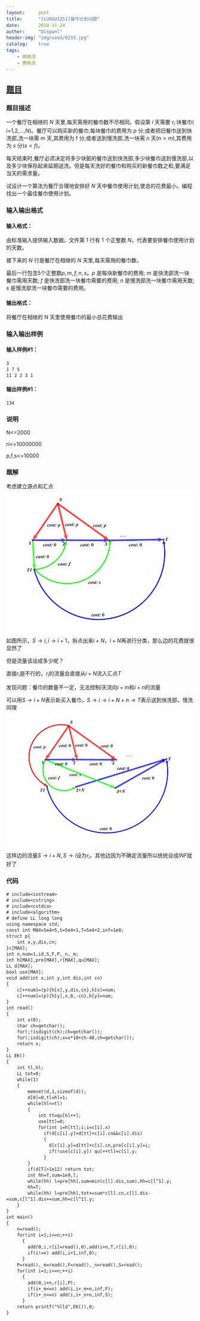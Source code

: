 ```yaml
---
layout:     post
title:      "[LUOGU1251]餐巾计划问题"
date:       2018-11-24
auther:     "Dispwnl"
header-img: "img/used/0233.jpg"
catalog:    true
tags:
    - 网络流
    - 费用流
---
```

## [题目](https://www.luogu.org/problemnew/show/P1251)
### 题目描述
一个餐厅在相继的 $N$ 天里,每天需用的餐巾数不尽相同。假设第 $i$ 天需要 $r_i$ 块餐巾( i=1,2,...,N)。餐厅可以购买新的餐巾,每块餐巾的费用为 $p$ 分;或者把旧餐巾送到快洗部,洗一块需 m 天,其费用为 f 分;或者送到慢洗部,洗一块需 $n$ 天$(n>m)$,其费用为 $s$ 分$(s<f)$。

每天结束时,餐厅必须决定将多少块脏的餐巾送到快洗部,多少块餐巾送到慢洗部,以及多少块保存起来延期送洗。但是每天洗好的餐巾和购买的新餐巾数之和,要满足当天的需求量。

试设计一个算法为餐厅合理地安排好 $N$ 天中餐巾使用计划,使总的花费最小。编程找出一个最佳餐巾使用计划。

### 输入输出格式
#### 输入格式：
由标准输入提供输入数据。文件第 1 行有 1 个正整数 $N$，代表要安排餐巾使用计划的天数。

接下来的 $N$ 行是餐厅在相继的 $N$ 天里,每天需用的餐巾数。

最后一行包含5个正整数$p,m,f,n,s$。$p$ 是每块新餐巾的费用; $m$ 是快洗部洗一块餐巾需用天数; $f$ 是快洗部洗一块餐巾需要的费用; $n$ 是慢洗部洗一块餐巾需用天数; $s$ 是慢洗部洗一块餐巾需要的费用。

#### 输出格式：
将餐厅在相继的 N 天里使用餐巾的最小总花费输出

### 输入输出样例
#### 输入样例#1： 
```
3
1 7 5 
11 2 2 3 1
```
#### 输出样例#1： 
```
134
```
### 说明
N<=2000

ri<=10000000

p,f,s<=10000

### 题解

考虑建立源点和汇点
![](/img/study/cost1.png)
如图所示，$S\rightarrow i,i\rightarrow i+1$，拆点出来$i+N$，$i+N$再进行分类，那么边的花费就很显然了

但是流量该设成多少呢？

直接$r_i$是不行的，$r_i$的流量会直接从$i+N$流入汇点$T$

发现问题：餐巾的数量不一定，无法控制$i$天流向$i+m$和$i+n$的流量

可以用$S\rightarrow i+N$表示新买入餐巾，$S\rightarrow i \rightarrow i+N+n \rightarrow T$表示送到快洗部，慢洗同理
![](/img/study/cost2.png)

这样边的流量$S\rightarrow i+N,S\rightarrow i$设为$r_i$，其他边因为不确定流量所以统统设成$INF$就好了

### 代码
```
# include<iostream>
# include<cstring>
# include<cstdio>
# include<algorithm>
# define LL long long
using namespace std;
const int MAX=5e4+5,t=5e4+1,T=5e4+2,inf=1e8;
struct p{
	int x,y,dis,cn;
}c[MAX];
int n,num=1,id,S,F,P,_n,_m;
int h[MAX],pre[MAX],r[MAX],qu[MAX];
LL d[MAX];
bool use[MAX];
void add(int x,int y,int dis,int cn)
{
	c[++num]=(p){h[x],y,dis,cn},h[x]=num;
	c[++num]=(p){h[y],x,0,-cn},h[y]=num;
}
int read()
{
	int x(0);
	char ch=getchar();
	for(;!isdigit(ch);ch=getchar());
	for(;isdigit(ch);x=x*10+ch-48,ch=getchar());
	return x;
}
LL EK()
{
	int tl,hl;
	LL tot=0;
	while(1)
	{
		memset(d,1,sizeof(d));
		d[0]=0,tl=hl=1;
		while(hl<=tl)
		{
			int tt=qu[hl++];
			use[tt]=0;
			for(int i=h[tt];i;i=c[i].x)
			  if(d[c[i].y]>d[tt]+c[i].cn&&c[i].dis)
			  {
			  	d[c[i].y]=d[tt]+c[i].cn,pre[c[i].y]=i;
			  	if(!use[c[i].y]) qu[++tl]=c[i].y;
			  }
		}
		if(d[T]>1e12) return tot;
		int hh=T,sum=1e9,l;
		while(hh) l=pre[hh],sum=min(c[l].dis,sum),hh=c[l^1].y;
		hh=T;
		while(hh) l=pre[hh],tot+=sum*c[l].cn,c[l].dis-=sum,c[l^1].dis+=sum,hh=c[l^1].y;
	}
}
int main()
{
	n=read();
	for(int i=1;i<=n;++i)
	  {
	  	add(0,i,r[i]=read(),0),add(i+n,T,r[i],0);
	  	if(i!=n) add(i,i+1,inf,0);
	  }
	P=read(),_m=read(),F=read(),_n=read(),S=read();
	for(int i=1;i<=n;++i)
	  {
	  	add(0,i+n,r[i],P);
	  	if(i+_m<=n) add(i,i+_m+n,inf,F);
	  	if(i+_n<=n) add(i,i+_n+n,inf,S);
	  }
	return printf("%lld",EK()),0;
}
```
